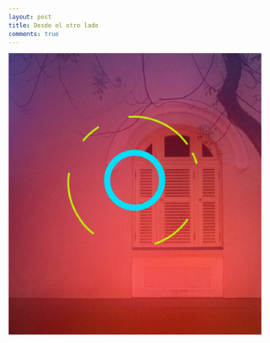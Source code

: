 ```yaml
---
layout: post
title: Desde el otro lado
comments: true
---
```


![Una foto en de una ventana con una mandala azul y verde.](/images/np.png)
